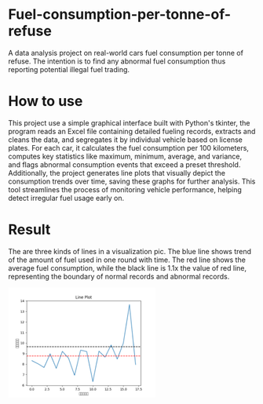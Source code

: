 # Fuel-consumption-per-tonne-of-refuse
A data analysis project on real-world cars fuel consumption per tonne of refuse. The intention is to find any abnormal fuel consumption thus reporting potential illegal fuel trading.

# How to use
This project use a simple graphical interface built with Python's tkinter, the program reads an Excel file containing detailed fueling records, extracts and cleans the data, and segregates it by individual vehicle based on license plates. For each car, it calculates the fuel consumption per 100 kilometers, computes key statistics like maximum, minimum, average, and variance, and flags abnormal consumption events that exceed a preset threshold. Additionally, the project generates line plots that visually depict the consumption trends over time, saving these graphs for further analysis. This tool streamlines the process of monitoring vehicle performance, helping detect irregular fuel usage early on.

# Result
The are three kinds of lines in a visualization pic. The blue line shows trend of the amount of fuel used in one round with time. The red line shows the average fuel consumption, while the black line is 1.1x the value of red line, representing the boundary of normal records and abnormal records.

<img src="test.png" alt="example result" width="300"/>


